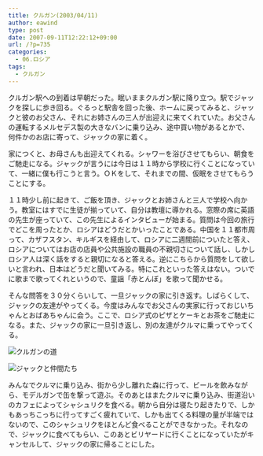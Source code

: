 ```yaml
---
title: クルガン(2003/04/11)
author: eawind
type: post
date: 2007-09-11T12:22:12+09:00
url: /?p=735
categories:
  - 06.ロシア
tags:
  - クルガン
---
```

クルガン駅への到着は早朝だった。眠いままクルガン駅に降り立つ。駅でジャックを探しに歩き回る。ぐるっと駅舎を回った後、ホームに戻ってみると、ジャックと彼のお父さん、それにお姉さんの三人が出迎えに来てくれていた。お父さんの運転するメルセデス製の大きなバンに乗り込み、途中買い物があるとかで、何件かのお店に寄って、ジャックの家に着く。

家につくと、お母さんも出迎えてくれる。シャワーを浴びさせてもらい、朝食をご馳走になる。ジャックが言うには今日は１１時から学校に行くことになっていて、一緒に僕も行こうと言う。ＯＫをして、それまでの間、仮眠をさせてもらうことにする。

１１時少し前に起きて、ご飯を頂き、ジャックとお姉さんと三人で学校へ向かう。教室にはすでに生徒が揃っていて、自分は教壇に導かれる。窓際の席に英語の先生が座っていて、この先生によるインタビューが始まる。質問は今回の旅行でどこを周ったとか、ロシアはどうだとかいったことである。中国を１１都市周って、カザフスタン、キルギスを経由して、ロシアに二週間前についたと答え、ロシアについてはお店の店員や公共施設の職員の不親切さについて話し、しかしロシア人は深く話をすると親切になると答える。逆にこちらから質問をして欲しいと言われ、日本はどうだと聞いてみる。特にこれといった答えはない。ついでに歌まで歌ってくれというので、童謡「赤とんぼ」を歌って聞かせる。

そんな問答を３０分くらいして、一旦ジャックの家に引き返す。しばらくして、ジャックの友達がやってくる。今度はみんなでお父さんの実家に行っておじいちゃんとおばあちゃんに会う。ここで、ロシア式のピザとケーキとお茶をご馳走になる。また、ジャックの家に一旦引き返し、別の友達がクルマに乗ってやってくる。

![クルガンの道](/img/wp/2007/09/200304111825541.jpg)

![ジャックと仲間たち](/img/wp/2007/09/200304111906021.jpg)

みんなでクルマに乗り込み、街から少し離れた森に行って、ビールを飲みながら、モデルガンで缶を撃って遊ぶ。そのあとはまたクルマに乗り込み、街道沿いのカフェによってシャシュリクを食べる。朝から自分は寝たり起きたりで、しかもあっちこっちに行ってすごく疲れていて、しかも出てくる料理の量が半端ではないので、このシャシュリクをほとんど食べることができなかった。それなので、ジャックに食べてもらい、このあとビリヤードに行くことになっていたがキャンセルして、ジャックの家に帰ることにした。
